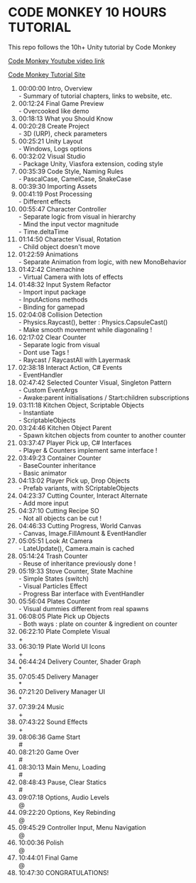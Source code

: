 # CODE MONKEY 10 HOURS TUTORIAL

This repo follows the 10h+ Unity tutorial by Code Monkey

[Code Monkey Youtube video link](https://www.youtube.com/watch?v=AmGSEH7QcDg)

[Code Monkey Tutorial Site](https://unitycodemonkey.com/kitchenchaoscourse.php)

01.	00:00:00 Intro, Overview<br/>
			 - Summary of tutorial chapters, links to website, etc.
02.	00:12:24 Final Game Preview<br/>
			 - Overcooked like demo
03.	00:18:13 What you Should Know
04.	00:20:28 Create Project<br/>
			 - 3D (URP), check parameters
05.	00:25:21 Unity Layout<br/>
			 - Windows, Logs options
06.	00:32:02 Visual Studio<br/>
			 - Package Unity, Viasfora extension, coding style
07.	00:35:39 Code Style, Naming Rules<br/>
			 - PascalCase, CamelCase, SnakeCase
08.	00:39:30 Importing Assets
09.	00:41:19 Post Processing<br/>
			 - Different effects
10.	00:55:47 Character Controller<br/>
			 - Separate logic from visual in hierarchy<br/>
			 - Mind the input vector magnitude<br/>
			 - Time.deltaTime
11.	01:14:50 Character Visual, Rotation<br/>
			 - Child object doesn't move
12.	01:22:59 Animations<br/>
			 - Separate Animation from logic, with new MonoBehavior
13.	01:42:42 Cinemachine<br/>
			 - Virtual Camera with lots of effects
14.	01:48:32 Input System Refactor<br/>
			 - Import input package<br/>
			 - InputActions methods<br/>
			 - Binding for gamepad
15.	02:04:08 Collision Detection<br/>
			 - Physics.Raycast(), better : Physics.CapsuleCast()<br/>
			 - Make smooth movement while diagonaling !
16.	02:17:02 Clear Counter<br/>
			 - Separate logic from visual<br/>
			 - Dont use Tags !<br/>
			 - Raycast / RaycastAll with Layermask
17.	02:38:18 Interact Action, C# Events<br/>
			 - EventHandler
18.	02:47:42 Selected Counter Visual, Singleton Pattern<br/>
			 - Custom EventArgs<br/>
			 - Awake:parent initialisations / Start:children subscriptions
19.	03:11:18 Kitchen Object, Scriptable Objects<br/>
			 - Instantiate<br/>
			 - ScriptableObjects
20.	03:24:46 Kitchen Object Parent<br/>
			 - Spawn kitchen objects from counter to another counter
21.	03:37:47 Player Pick up, C# Interfaces<br/>
			 - Player & Counters implement same interface !
22.	03:49:23 Container Counter<br/>
			 - BaseCounter inheritance<br/>
			 - Basic animator
23.	04:13:02 Player Pick up, Drop Objects<br/>
			 - Prefab variants, with SCriptableObjects
24.	04:23:37 Cutting Counter, Interact Alternate<br/>
			 - Add more input
25.	04:37:10 Cutting Recipe SO<br/>
			 - Not all objects can be cut !
26.	04:46:33 Cutting Progress, World Canvas<br/>
			 - Canvas, Image.FillAmount & EventHandler
27.	05:05:51 Look At Camera<br/>
			 - LateUpdate(), Camera.main is cached
28.	05:14:24 Trash Counter<br/>
			 - Reuse of inheritance previously done !
29.	05:19:33 Stove Counter, State Machine<br/>
			 - Simple States (switch)<br/>
			 - Visual Particles Effect<br/>
			 - Progress Bar interface with EventHandler
30.	05:56:04 Plates Counter<br/>
			 - Visual dummies different from real spawns
31.	06:08:05 Plate Pick up Objects<br/>
			 - Both ways : plate on counter & ingredient on counter
32.	06:22:10 Plate Complete Visual<br/>
			 +
33.	06:30:19 Plate World UI Icons<br/>
			 +
34.	06:44:24 Delivery Counter, Shader Graph<br/>
			 *
35.	07:05:45 Delivery Manager<br/>
			 *
36.	07:21:20 Delivery Manager UI<br/>
			 *
37.	07:39:24 Music<br/>
			 +
38.	07:43:22 Sound Effects<br/>
			 +
39.	08:06:36 Game Start<br/>
			 #
40.	08:21:20 Game Over<br/>
			 #
41.	08:30:13 Main Menu, Loading<br/>
			 #
42.	08:48:43 Pause, Clear Statics<br/>
			 #
43.	09:07:18 Options, Audio Levels<br/>
			 @
44.	09:22:20 Options, Key Rebinding<br/>
			 @
45.	09:45:29 Controller Input, Menu Navigation<br/>
			 @
46.	10:00:36 Polish<br/>
			 @
47.	10:44:01 Final Game<br/>
			 @
48.	10:47:30 CONGRATULATIONS!
